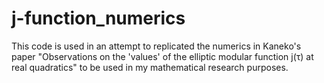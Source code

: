 # j-function_numerics

This code is used in an attempt to replicated the numerics in Kaneko's paper "Observations on the 'values' of the elliptic modular function j(τ) at real quadratics" to be used in my mathematical research purposes.
